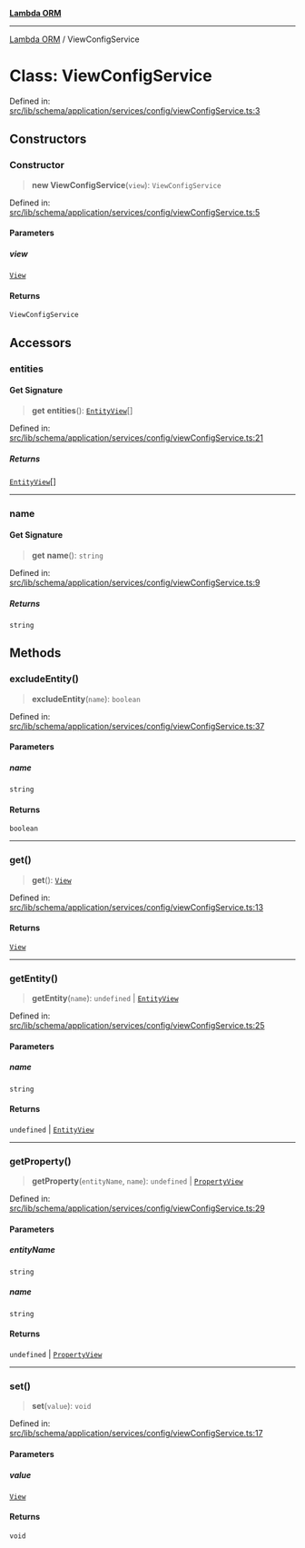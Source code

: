 [**Lambda ORM**](../README.md)

***

[Lambda ORM](../README.md) / ViewConfigService

# Class: ViewConfigService

Defined in: [src/lib/schema/application/services/config/viewConfigService.ts:3](https://github.com/lambda-orm/lambdaorm-base/blob/54d568062b637a6aed5442a048b140146d1f573b/src/lib/schema/application/services/config/viewConfigService.ts#L3)

## Constructors

### Constructor

> **new ViewConfigService**(`view`): `ViewConfigService`

Defined in: [src/lib/schema/application/services/config/viewConfigService.ts:5](https://github.com/lambda-orm/lambdaorm-base/blob/54d568062b637a6aed5442a048b140146d1f573b/src/lib/schema/application/services/config/viewConfigService.ts#L5)

#### Parameters

##### view

[`View`](../interfaces/View.md)

#### Returns

`ViewConfigService`

## Accessors

### entities

#### Get Signature

> **get** **entities**(): [`EntityView`](../interfaces/EntityView.md)[]

Defined in: [src/lib/schema/application/services/config/viewConfigService.ts:21](https://github.com/lambda-orm/lambdaorm-base/blob/54d568062b637a6aed5442a048b140146d1f573b/src/lib/schema/application/services/config/viewConfigService.ts#L21)

##### Returns

[`EntityView`](../interfaces/EntityView.md)[]

***

### name

#### Get Signature

> **get** **name**(): `string`

Defined in: [src/lib/schema/application/services/config/viewConfigService.ts:9](https://github.com/lambda-orm/lambdaorm-base/blob/54d568062b637a6aed5442a048b140146d1f573b/src/lib/schema/application/services/config/viewConfigService.ts#L9)

##### Returns

`string`

## Methods

### excludeEntity()

> **excludeEntity**(`name`): `boolean`

Defined in: [src/lib/schema/application/services/config/viewConfigService.ts:37](https://github.com/lambda-orm/lambdaorm-base/blob/54d568062b637a6aed5442a048b140146d1f573b/src/lib/schema/application/services/config/viewConfigService.ts#L37)

#### Parameters

##### name

`string`

#### Returns

`boolean`

***

### get()

> **get**(): [`View`](../interfaces/View.md)

Defined in: [src/lib/schema/application/services/config/viewConfigService.ts:13](https://github.com/lambda-orm/lambdaorm-base/blob/54d568062b637a6aed5442a048b140146d1f573b/src/lib/schema/application/services/config/viewConfigService.ts#L13)

#### Returns

[`View`](../interfaces/View.md)

***

### getEntity()

> **getEntity**(`name`): `undefined` \| [`EntityView`](../interfaces/EntityView.md)

Defined in: [src/lib/schema/application/services/config/viewConfigService.ts:25](https://github.com/lambda-orm/lambdaorm-base/blob/54d568062b637a6aed5442a048b140146d1f573b/src/lib/schema/application/services/config/viewConfigService.ts#L25)

#### Parameters

##### name

`string`

#### Returns

`undefined` \| [`EntityView`](../interfaces/EntityView.md)

***

### getProperty()

> **getProperty**(`entityName`, `name`): `undefined` \| [`PropertyView`](../interfaces/PropertyView.md)

Defined in: [src/lib/schema/application/services/config/viewConfigService.ts:29](https://github.com/lambda-orm/lambdaorm-base/blob/54d568062b637a6aed5442a048b140146d1f573b/src/lib/schema/application/services/config/viewConfigService.ts#L29)

#### Parameters

##### entityName

`string`

##### name

`string`

#### Returns

`undefined` \| [`PropertyView`](../interfaces/PropertyView.md)

***

### set()

> **set**(`value`): `void`

Defined in: [src/lib/schema/application/services/config/viewConfigService.ts:17](https://github.com/lambda-orm/lambdaorm-base/blob/54d568062b637a6aed5442a048b140146d1f573b/src/lib/schema/application/services/config/viewConfigService.ts#L17)

#### Parameters

##### value

[`View`](../interfaces/View.md)

#### Returns

`void`
